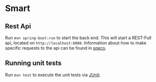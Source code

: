 # Smart 

## Rest Api

Run `mvn spring-boot:run` to start the back end. This will start a REST-Full api, located on   `http://localhost:8080`. Information  about  how  to make specific requests to the api can be found  in  [specs](../docs/routesApi.md). 

## Running unit tests

Run `mvn test` to execute the unit tests via [JUnit](https://karma-runner.github.io).

